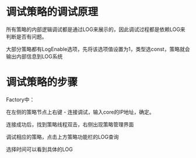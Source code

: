 # 调试策略的调试原理 #

所有策略的内部逻辑调试都是通过LOG来展示的，因此调试过程都是依赖LOG来判断是否有问题。

大部分策略都有LogEnable选项，先将该选项值设置为1，类型选const，策略就会输出内部信息到LOG系统


# 调试策略的步骤 #



Factory中：

在左侧的策略节点上右键 - 连接调试，输入core的IP地址，确定。

连接成功后，找到策略线程双击，右侧出现策略管理界面

调试相应的策略，点击上方策略功能栏的LOG查询

选择时间可以看到具体的LOG

